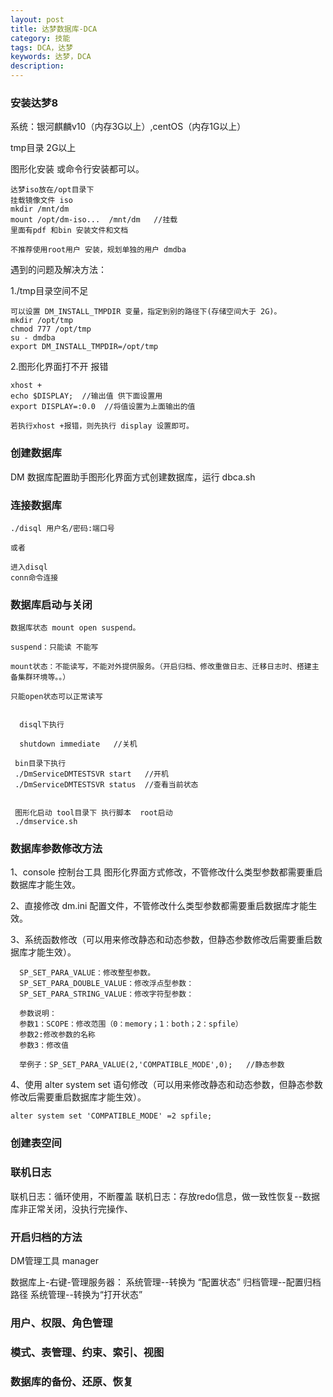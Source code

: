 ```yaml
---
layout: post
title: 达梦数据库-DCA
category: 技能
tags: DCA，达梦
keywords: 达梦，DCA
description: 
---
```


### 安装达梦8
系统：银河麒麟v10（内存3G以上）,centOS（内存1G以上）

tmp目录 2G以上

图形化安装 或命令行安装都可以。

```
达梦iso放在/opt目录下
挂载镜像文件 iso
mkdir /mnt/dm
mount /opt/dm-iso...  /mnt/dm   //挂载
里面有pdf 和bin 安装文件和文档

不推荐使用root用户 安装，规划单独的用户 dmdba
```

遇到的问题及解决方法：

1./tmp目录空间不足

```
可以设置 DM_INSTALL_TMPDIR 变量，指定到别的路径下(存储空间大于 2G)。
mkdir /opt/tmp
chmod 777 /opt/tmp
su - dmdba
export DM_INSTALL_TMPDIR=/opt/tmp

```

2.图形化界面打不开 报错

```
xhost +
echo $DISPLAY;  //输出值 供下面设置用
export DISPLAY=:0.0  //将值设置为上面输出的值

若执行xhost +报错，则先执行 display 设置即可。

```


### 创建数据库

DM 数据库配置助手图形化界面方式创建数据库，运行 dbca.sh 


### 连接数据库
```
./disql 用户名/密码:端口号

或者

进入disql
conn命令连接

```
### 数据库启动与关闭

```
数据库状态 mount open suspend。

suspend：只能读 不能写

mount状态：不能读写，不能对外提供服务。（开启归档、修改重做日志、迁移日志时、搭建主备集群环境等。。）

只能open状态可以正常读写


  disql下执行
  
  shutdown immediate   //关机
 
 bin目录下执行
 ./DmServiceDMTESTSVR start   //开机
 ./DmServiceDMTESTSVR status  //查看当前状态


 图形化启动 tool目录下 执行脚本  root启动
 ./dmservice.sh
```

### 数据库参数修改方法

1、console 控制台工具
图形化界面方式修改，不管修改什么类型参数都需要重启数据库才能生效。

2、直接修改 dm.ini 配置文件，不管修改什么类型参数都需要重启数据库才能生效。

3、系统函数修改（可以用来修改静态和动态参数，但静态参数修改后需要重启数据库才能生效）。

```
  SP_SET_PARA_VALUE：修改整型参数。
  SP_SET_PARA_DOUBLE_VALUE：修改浮点型参数：
  SP_SET_PARA_STRING_VALUE：修改字符型参数：

  参数说明：
  参数1：SCOPE：修改范围（0：memory；1：both；2：spfile）
  参数2:修改参数的名称
  参数3：修改值

  举例子：SP_SET_PARA_VALUE(2,'COMPATIBLE_MODE',0);   //静态参数
```

4、使用 alter system set 语句修改（可以用来修改静态和动态参数，但静态参数修改后需要重启数据库才能生效）。

```
alter system set 'COMPATIBLE_MODE' =2 spfile;
```

### 创建表空间


### 联机日志

联机日志：循环使用，不断覆盖
联机日志：存放redo信息，做一致性恢复--数据库非正常关闭，没执行完操作、

### 开启归档的方法
DM管理工具 manager

数据库上-右键-管理服务器：
系统管理--转换为 “配置状态”
归档管理--配置归档路径
系统管理--转换为“打开状态”


### 用户、权限、角色管理

### 模式、表管理、约束、索引、视图

### 数据库的备份、还原、恢复

